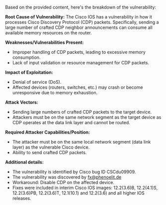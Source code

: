 Based on the provided content, here's the breakdown of the vulnerability:

**Root Cause of Vulnerability:**
The Cisco IOS has a vulnerability in how it processes Cisco Discovery Protocol (CDP) packets. Specifically, sending a large number of crafted CDP neighbor announcements can consume all available memory resources on the router.

**Weaknesses/Vulnerabilities Present:**
- Improper handling of CDP packets, leading to excessive memory consumption.
- Lack of input validation or resource management for CDP packets.

**Impact of Exploitation:**
- Denial of service (DoS).
- Affected devices (routers, switches, etc.) may crash or become unresponsive due to memory exhaustion.

**Attack Vectors:**
- Sending large numbers of crafted CDP packets to the target device.
- Attackers must be on the same network segment as the target device as CDP operates at the data link layer and cannot be routed.

**Required Attacker Capabilities/Position:**
- The attacker must be on the same local network segment (data link layer) as the vulnerable Cisco device.
- Ability to send crafted CDP packets.

**Additional details:**
- The vulnerability is identified by Cisco bug ID CSCdu09909.
- The vulnerability was discovered by fx@phenoelit.de
- Workaround: Disable CDP on the affected device.
- Fixes were included in interim Cisco IOS images: 12.2(3.6)B, 12.2(4.1)S, 12.2(3.6)PB, 12.2(3.6)T, 12.1(10.1) and 12.2(3.6) and all higher IOS releases.